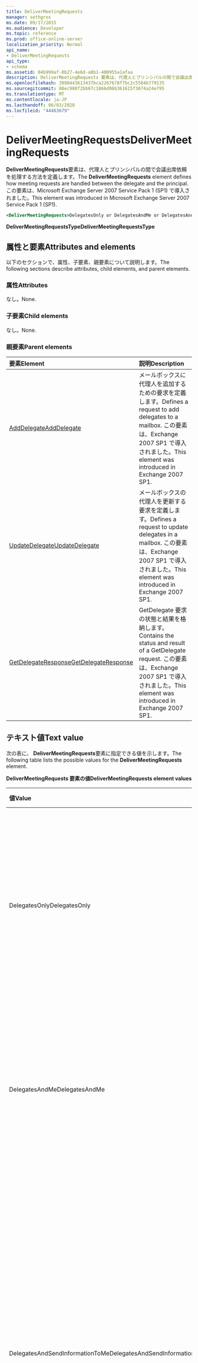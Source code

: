 ```yaml
---
title: DeliverMeetingRequests
manager: sethgros
ms.date: 09/17/2015
ms.audience: Developer
ms.topic: reference
ms.prod: office-online-server
localization_priority: Normal
api_name:
- DeliverMeetingRequests
api_type:
- schema
ms.assetid: 04b999af-0b27-4e6d-a8b1-400955a1afaa
description: DeliverMeetingRequests 要素は、代理人とプリンシパルの間で会議出席依頼を処理する方法を定義します。 この要素は、Microsoft Exchange Server 2007 Service Pack 1 (SP1) で導入されました。
ms.openlocfilehash: 3998443613437bca2267678f7bc2c5584b779135
ms.sourcegitcommit: 88ec988f2bb67c1866d06b361615f3674a24e795
ms.translationtype: MT
ms.contentlocale: ja-JP
ms.lasthandoff: 06/03/2020
ms.locfileid: "44463679"
---
```

# <a name="delivermeetingrequests"></a><span data-ttu-id="c9e54-104">DeliverMeetingRequests</span><span class="sxs-lookup"><span data-stu-id="c9e54-104">DeliverMeetingRequests</span></span>

<span data-ttu-id="c9e54-105">**DeliverMeetingRequests**要素は、代理人とプリンシパルの間で会議出席依頼を処理する方法を定義します。</span><span class="sxs-lookup"><span data-stu-id="c9e54-105">The **DeliverMeetingRequests** element defines how meeting requests are handled between the delegate and the principal.</span></span> <span data-ttu-id="c9e54-106">この要素は、Microsoft Exchange Server 2007 Service Pack 1 (SP1) で導入されました。</span><span class="sxs-lookup"><span data-stu-id="c9e54-106">This element was introduced in Microsoft Exchange Server 2007 Service Pack 1 (SP1).</span></span> 
  
```XML
<DeliverMeetingRequests>DelegatesOnly or DelegatesAndMe or DelegatesAndSendInformationToMe or NoForward</DeliverMeetingRequests>
```

 <span data-ttu-id="c9e54-107">**DeliverMeetingRequestsType**</span><span class="sxs-lookup"><span data-stu-id="c9e54-107">**DeliverMeetingRequestsType**</span></span>
## <a name="attributes-and-elements"></a><span data-ttu-id="c9e54-108">属性と要素</span><span class="sxs-lookup"><span data-stu-id="c9e54-108">Attributes and elements</span></span>

<span data-ttu-id="c9e54-109">以下のセクションで、属性、子要素、親要素について説明します。</span><span class="sxs-lookup"><span data-stu-id="c9e54-109">The following sections describe attributes, child elements, and parent elements.</span></span>
  
### <a name="attributes"></a><span data-ttu-id="c9e54-110">属性</span><span class="sxs-lookup"><span data-stu-id="c9e54-110">Attributes</span></span>

<span data-ttu-id="c9e54-111">なし。</span><span class="sxs-lookup"><span data-stu-id="c9e54-111">None.</span></span>
  
### <a name="child-elements"></a><span data-ttu-id="c9e54-112">子要素</span><span class="sxs-lookup"><span data-stu-id="c9e54-112">Child elements</span></span>

<span data-ttu-id="c9e54-113">なし。</span><span class="sxs-lookup"><span data-stu-id="c9e54-113">None.</span></span>
  
### <a name="parent-elements"></a><span data-ttu-id="c9e54-114">親要素</span><span class="sxs-lookup"><span data-stu-id="c9e54-114">Parent elements</span></span>

|<span data-ttu-id="c9e54-115">**要素**</span><span class="sxs-lookup"><span data-stu-id="c9e54-115">**Element**</span></span>|<span data-ttu-id="c9e54-116">**説明**</span><span class="sxs-lookup"><span data-stu-id="c9e54-116">**Description**</span></span>|
|:-----|:-----|
|[<span data-ttu-id="c9e54-117">AddDelegate</span><span class="sxs-lookup"><span data-stu-id="c9e54-117">AddDelegate</span></span>](adddelegate.md) <br/> |<span data-ttu-id="c9e54-118">メールボックスに代理人を追加するための要求を定義します。</span><span class="sxs-lookup"><span data-stu-id="c9e54-118">Defines a request to add delegates to a mailbox.</span></span> <span data-ttu-id="c9e54-119">この要素は、Exchange 2007 SP1 で導入されました。</span><span class="sxs-lookup"><span data-stu-id="c9e54-119">This element was introduced in Exchange 2007 SP1.</span></span>  <br/> |
|[<span data-ttu-id="c9e54-120">UpdateDelegate</span><span class="sxs-lookup"><span data-stu-id="c9e54-120">UpdateDelegate</span></span>](updatedelegate.md) <br/> |<span data-ttu-id="c9e54-121">メールボックスの代理人を更新する要求を定義します。</span><span class="sxs-lookup"><span data-stu-id="c9e54-121">Defines a request to update delegates in a mailbox.</span></span> <span data-ttu-id="c9e54-122">この要素は、Exchange 2007 SP1 で導入されました。</span><span class="sxs-lookup"><span data-stu-id="c9e54-122">This element was introduced in Exchange 2007 SP1.</span></span>  <br/> |
|[<span data-ttu-id="c9e54-123">GetDelegateResponse</span><span class="sxs-lookup"><span data-stu-id="c9e54-123">GetDelegateResponse</span></span>](getdelegateresponse.md) <br/> |<span data-ttu-id="c9e54-124">GetDelegate 要求の状態と結果を格納します。</span><span class="sxs-lookup"><span data-stu-id="c9e54-124">Contains the status and result of a GetDelegate request.</span></span> <span data-ttu-id="c9e54-125">この要素は、Exchange 2007 SP1 で導入されました。</span><span class="sxs-lookup"><span data-stu-id="c9e54-125">This element was introduced in Exchange 2007 SP1.</span></span>  <br/> |
   
## <a name="text-value"></a><span data-ttu-id="c9e54-126">テキスト値</span><span class="sxs-lookup"><span data-stu-id="c9e54-126">Text value</span></span>

<span data-ttu-id="c9e54-127">次の表に、 **DeliverMeetingRequests**要素に指定できる値を示します。</span><span class="sxs-lookup"><span data-stu-id="c9e54-127">The following table lists the possible values for the **DeliverMeetingRequests** element.</span></span> 
  
<span data-ttu-id="c9e54-128">**DeliverMeetingRequests 要素の値**</span><span class="sxs-lookup"><span data-stu-id="c9e54-128">**DeliverMeetingRequests element values**</span></span>

|<span data-ttu-id="c9e54-129">**値**</span><span class="sxs-lookup"><span data-stu-id="c9e54-129">**Value**</span></span>|<span data-ttu-id="c9e54-130">**説明**</span><span class="sxs-lookup"><span data-stu-id="c9e54-130">**Description**</span></span>|
|:-----|:-----|
|<span data-ttu-id="c9e54-131">DelegatesOnly</span><span class="sxs-lookup"><span data-stu-id="c9e54-131">DelegatesOnly</span></span>  <br/> |<span data-ttu-id="c9e54-132">会議出席依頼は代理人に転送され、プリンシパルのメールボックス内の [削除済みアイテム] フォルダーに移動されます。</span><span class="sxs-lookup"><span data-stu-id="c9e54-132">Meeting requests are forwarded to the delegate and moved to the Deleted Items folder in the principal's mailbox.</span></span>  <br/> |
|<span data-ttu-id="c9e54-133">DelegatesAndMe</span><span class="sxs-lookup"><span data-stu-id="c9e54-133">DelegatesAndMe</span></span>  <br/> |<span data-ttu-id="c9e54-134">会議出席依頼は代理人に転送され、プリンシパルのメールボックスの受信トレイフォルダーに残ります。</span><span class="sxs-lookup"><span data-stu-id="c9e54-134">Meeting requests are forwarded to the delegate and remain in the Inbox folder in the principal's mailbox.</span></span>  <br/> |
|<span data-ttu-id="c9e54-135">DelegatesAndSendInformationToMe</span><span class="sxs-lookup"><span data-stu-id="c9e54-135">DelegatesAndSendInformationToMe</span></span>  <br/> |<span data-ttu-id="c9e54-136">会議出席依頼は代理人に転送され、プリンシパルのメールボックスの受信トレイフォルダーに残りますが、[承諾]、[仮承諾]、[辞退] の各ボタンは、Microsoft Office Outlook の閲覧ウィンドウに表示されません。</span><span class="sxs-lookup"><span data-stu-id="c9e54-136">Meeting requests are forwarded to the delegate and remain in the Inbox folder in the principal's mailbox, but the Accept, Tentative, and Decline buttons do not appear in the Microsoft Office Outlook reading pane.</span></span>  <br/> |
|<span data-ttu-id="c9e54-137">NoForward</span><span class="sxs-lookup"><span data-stu-id="c9e54-137">NoForward</span></span>  <br/> |<span data-ttu-id="c9e54-138">会議出席依頼は代理人に転送されません。</span><span class="sxs-lookup"><span data-stu-id="c9e54-138">Meeting requests are not forwarded to the delegate.</span></span>  <br/> |
   
## <a name="remarks"></a><span data-ttu-id="c9e54-139">注釈</span><span class="sxs-lookup"><span data-stu-id="c9e54-139">Remarks</span></span>

<span data-ttu-id="c9e54-140">**DeliverMeetingRequests**設定は、プリンシパルのメールボックス内のすべての代理人に影響します。</span><span class="sxs-lookup"><span data-stu-id="c9e54-140">The **DeliverMeetingRequests** setting affects all delegates in a principal's mailbox.</span></span> 
  
<span data-ttu-id="c9e54-141">この要素を記述するスキーマは、Exchange Web サービスをホストする IIS 仮想ディレクトリに置かれています。</span><span class="sxs-lookup"><span data-stu-id="c9e54-141">The schema that describes this element is located in the IIS virtual directory that hosts Exchange Web Services.</span></span>
  
## <a name="element-information"></a><span data-ttu-id="c9e54-142">要素の情報</span><span class="sxs-lookup"><span data-stu-id="c9e54-142">Element information</span></span>

|||
|:-----|:-----|
|<span data-ttu-id="c9e54-143">Namespace</span><span class="sxs-lookup"><span data-stu-id="c9e54-143">Namespace</span></span>  <br/> |https://schemas.microsoft.com/exchange/services/2006/messages  <br/> |
|<span data-ttu-id="c9e54-144">スキーマ名</span><span class="sxs-lookup"><span data-stu-id="c9e54-144">Schema Name</span></span>  <br/> |<span data-ttu-id="c9e54-145">メッセージスキーマ</span><span class="sxs-lookup"><span data-stu-id="c9e54-145">Messages schema</span></span>  <br/> |
|<span data-ttu-id="c9e54-146">検証ファイル</span><span class="sxs-lookup"><span data-stu-id="c9e54-146">Validation File</span></span>  <br/> |<span data-ttu-id="c9e54-147">メッセージ .xsd</span><span class="sxs-lookup"><span data-stu-id="c9e54-147">Messages.xsd</span></span>  <br/> |
|<span data-ttu-id="c9e54-148">空に設定可能</span><span class="sxs-lookup"><span data-stu-id="c9e54-148">Can be Empty</span></span>  <br/> |<span data-ttu-id="c9e54-149">正しくない</span><span class="sxs-lookup"><span data-stu-id="c9e54-149">False</span></span>  <br/> |
   
## <a name="see-also"></a><span data-ttu-id="c9e54-150">関連項目</span><span class="sxs-lookup"><span data-stu-id="c9e54-150">See also</span></span>

- [<span data-ttu-id="c9e54-151">AddDelegate 操作</span><span class="sxs-lookup"><span data-stu-id="c9e54-151">AddDelegate operation</span></span>](adddelegate-operation.md)  
- [<span data-ttu-id="c9e54-152">UpdateDelegate 操作</span><span class="sxs-lookup"><span data-stu-id="c9e54-152">UpdateDelegate operation</span></span>](updatedelegate-operation.md)  
- [<span data-ttu-id="c9e54-153">GetDelegate 操作</span><span class="sxs-lookup"><span data-stu-id="c9e54-153">GetDelegate operation</span></span>](getdelegate-operation.md)
- [<span data-ttu-id="c9e54-154">Exchange の EWS XML 要素</span><span class="sxs-lookup"><span data-stu-id="c9e54-154">EWS XML elements in Exchange</span></span>](ews-xml-elements-in-exchange.md)
- [<span data-ttu-id="c9e54-155">代理人の追加</span><span class="sxs-lookup"><span data-stu-id="c9e54-155">Adding Delegates</span></span>](https://msdn.microsoft.com/library/3a744150-66a3-4a13-9433-793603ba5038%28Office.15%29.aspx)


